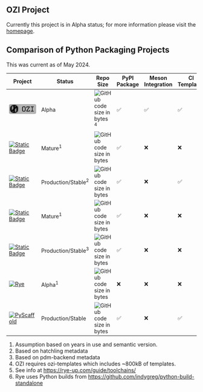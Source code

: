 ## OZI Project

Currently this project is in Alpha status; for more information please visit the [homepage](https://oziproject.dev/).

## Comparison of Python Packaging Projects

This was current as of May 2024.

| Project                                                                                                                                        | Status                        | Repo Size                                                                                                             | PyPI Package  | Meson Integration | CI Templates | Python Implementation                                                                        | Python Versions
---                                                                                                                                              | ---                           | ---                                                                                                                   | ---           | ---               | ---          | ---                                                                                          | ---
[![OZI Badge](https://raw.githubusercontent.com/OZI-Project/brand/main/images/ozi-badge.svg)](https://oziproject.dev/)                           | Alpha                         | ![GitHub code size in bytes](https://img.shields.io/github/languages/code-size/OZI-Project/OZI?label=%20)<sup>4</sup> | ✅            | ✅                | ✅            | ![PyPI - Implementation](https://img.shields.io/pypi/implementation/OZI?label=%20)           | ![PyPI - Python Version](https://img.shields.io/pypi/pyversions/OZI?label=%20)
[![Static Badge](https://img.shields.io/badge/-Flit-grey?logo=pypi)](https://pypi.org/project/flit/)                                             | Mature<sup>1</sup>            | ![GitHub code size in bytes](https://img.shields.io/github/languages/code-size/pypa/flit?label=%20)                   | ✅            | ❌                | ❌            | ![PyPI - Implementation](https://img.shields.io/pypi/implementation/flit?label=%20)          | ![PyPI - Python Version](https://img.shields.io/pypi/pyversions/flit?label=%20)
[![Static Badge](https://img.shields.io/badge/-Hatch-grey?logo=pypi)](https://pypi.org/project/hatch/)                                           | Production/Stable<sup>2</sup> | ![GitHub code size in bytes](https://img.shields.io/github/languages/code-size/pypa/hatch?label=%20)                  | ✅            | ❌                | ✅            | ![PyPI - Implementation](https://img.shields.io/pypi/implementation/hatch?label=%20)         | ![PyPI - Python Version](https://img.shields.io/pypi/pyversions/Hatch?label=%20)
[![Static Badge](https://img.shields.io/badge/-Poetry-grey?logo=poetry)](https://pypi.org/project/poetry/)                                       | Mature<sup>1</sup>            | ![GitHub code size in bytes](https://img.shields.io/github/languages/code-size/python-poetry/poetry?label=%20)        | ✅            | ❌                | ❌            | ![PyPI - Implementation](https://img.shields.io/pypi/implementation/poetry?label=%20)        | ![PyPI - Python Version](https://img.shields.io/pypi/pyversions/poetry?label=%20)
[![Static Badge](https://img.shields.io/badge/-PDM-grey?logo=pdm)](https://pypi.org/project/pdm/)                                                | Production/Stable<sup>3</sup> | ![GitHub code size in bytes](https://img.shields.io/github/languages/code-size/pdm-project/pdm?label=%20)             | ✅            | ❌                | ❌            | ![PyPI - Implementation](https://img.shields.io/pypi/implementation/pdm?label=%20)           | ![PyPI - Python Version](https://img.shields.io/pypi/pyversions/PDM?label=%20)
[![Rye](https://img.shields.io/endpoint?url=https://raw.githubusercontent.com/mitsuhiko/rye/main/artwork/badge.json)](https://rye-up.com)        | Alpha<sup>1</sup>             | ![GitHub code size in bytes](https://img.shields.io/github/languages/code-size/astral-sh/rye?label=%20)               | ❌            | ❌                | ❌            | ![Static Badge](https://img.shields.io/badge/cpython%20%7C%20pypy---?color=blue)<sup>5</sup> | ![Static Badge](https://img.shields.io/badge/3.8%20%7C%203.9%20%7C%203.10%20%7C%203.11%20%7C%203.12---?color=blue)<sup>6</sup>
[![PyScaffold](https://img.shields.io/badge/-PyScaffold?style=social&logo=pyscaffold&logoColor=005CA0&label=PyScaffold)](https://pyscaffold.org/)| Production/Stable             | ![GitHub code size in bytes](https://img.shields.io/github/languages/code-size/pyscaffold/pyscaffold?label=%20)       | ✅            | ❌                | ✅            | ![PyPI - Implementation](https://img.shields.io/pypi/implementation/PyScaffold?label=%20)    | ![PyPI - Python Version](https://img.shields.io/pypi/pyversions/pyscaffold?label=%20)
1. Assumption based on years in use and semantic version.
2. Based on hatchling metadata
3. Based on pdm-backend metadata
4. OZI requires ozi-templates which includes ~800kB of templates.
5. See info at https://rye-up.com/guide/toolchains/
6. Rye uses Python builds from https://github.com/indygreg/python-build-standalone
